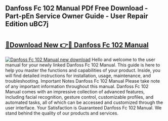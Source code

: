 ## Danfoss Fc 102 Manual PDf Free Download - Part-pEn Service Owner Guide - User Repair Edition uBC7j

# <h2><a href="http://bc26799.oget.top/?id=Danfoss+Fc+102+Manual">🔗Download New 👉🔴 Danfoss Fc 102 Manual</a></h2>

[![Danfoss Fc 102 Manual new download](https://i.imgur.com/5g1atiW.png)](http://bc26799.oget.top/?id=Danfoss+Fc+102+Manual)
Hello and welcome to the user manual for your newly linked Danfoss Fc 102 Manual. This guide is here to help you master the functions and capabilities of your product. Inside, you will find detailed instructions for installation, usage, maintenance, and troubleshooting. Important Notes Danfoss Fc 102 Manual Please take note of any important information throughout this manual. Danfoss Fc 102 Manual comes with an impressive collection of advanced features, including facial recognition, gesture control, customizable profiles, and automated tasks, all of which can be accessed and customized through the user interface. Your Satisfaction is Guaranteed Danfoss Fc 102 Manual. We stand behind the quality of our products and services.
